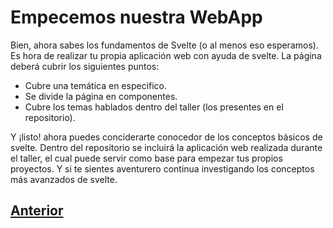 # Empecemos nuestra WebApp

Bien, ahora sabes los fundamentos de Svelte (o al menos eso esperamos). Es hora de realizar tu propia aplicación web con ayuda de svelte.
La página deberá cubrir los siguientes puntos:

* Cubre una temática en especifico.
* Se divide la página en componentes.
* Cubre los temas hablados dentro del taller (los presentes en el repositorio).

Y ¡listo! ahora puedes conciderarte conocedor de los conceptos básicos de svelte.
Dentro del repositorio se incluirá la aplicación web realizada durante el taller, el cual puede servir como base para empezar tus propios proyectos. Y si te sientes aventurero continua investigando los conceptos más avanzados de svelte.

## [Anterior](https://github.com/PedroEdu6786/Materiales/blob/master/Talleres/Svelte/6.-Logic.md)